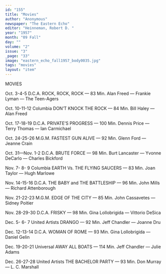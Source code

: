 ```yaml
---
id: "155"
title: "Movies"
author: "Anonymous"
newspaper: "The Eastern Echo"
editor: "Heinneman, Robert D. "
year: "1957"
month: "09 Fall"
day: ""
volume: "2"
issue: "3"
_page: "33"
image: "eastern_echo_fall1957_body0035.jpg"
tags: "movies"
layout: "item"
---
```

MOVIES

Oct. 3-4-5                           D.C.A.
       ROCK, ROCK, ROCK — 83 Min.
Alan Freed — Frankie Lyman — The Teen-Agers

Oct. 10-11-12         Columbia
DON’T KNOCK THE ROCK — 84 Min.
    Bill Haley — Alan Freed

Oct. 17-18-19                         D.C.A.
         PRIVATE’S PROGRESS — 100 Min.
Dennis Price — Terry Thomas — Ian Carmichael

Oct. 24-25-26        M.G.M.
FASTEST GUN ALIVE — 92 Min.
 Glenn Ford — Jeanne Crain

Oct. 31—Nov. 1-2                            D.C.A.
              BRUTE FORCE — 98 Min.
Burt Lancaster — Yvonne DeCarlo — Charles Bickford

Nov. 7- 8- 9                  Columbia
EARTH Vs. THE FLYING SAUCERS — 83 Min.
     Joan Taylor — Hugh Marlowe

Nov. 14-15-16                  D.C.A.
THE BABY and THE BATTLESHIP — 96 Min.
  John Mills — Richard Attenborough

Nov. 21-22-23             M.G.M.
    EDGE OF THE CITY — 85 Min.
John Cassavetes — Sidney Poitier

Nov. 28-29-30                D.C.A.
         FRISKY — 98 Min.
Gina Lollobrigida — Vittorio DeSica

Dec. 5- 6- 7    United Artists
        DRANGO — 92 Min.
   Jeff Chandler — Joanne Dru

Dec. 12-13-14             D.C.A.
      WOMAN OF ROME — 93 Min.
Gina Lollobrigida — Daniel Gelin

Dec. 19-20-21      Universal
  AWAY ALL BOATS — 114 Min.
 Jeff Chandler — Julie Adams

Dec. 26-27-28   United Artists
  THE BACHELOR PARTY — 93 Min.
  Don Murray — L. C. Marshall
